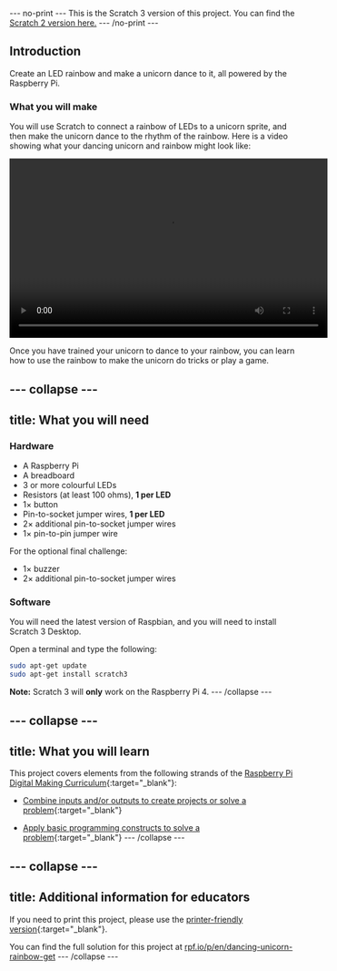 --- no-print ---
This is the Scratch 3 version of this project. You can find the [Scratch 2 version here.](https://projects.raspberrypi.org/en/projects/dancing-unicorn-rainbow-scratch2)
--- /no-print ---

## Introduction

Create an LED rainbow and make a unicorn dance to it, all powered by the Raspberry Pi.

### What you will make

You will use Scratch to connect a rainbow of LEDs to a unicorn sprite, and then make the unicorn dance to the rhythm of the rainbow. Here is a video showing what your dancing unicorn and rainbow might look like:

<video width="560" height="315" controls>
<source src="resources/Screencast.mp4" type="video/mp4">
Your browser does not support the video tag, try FireFox or Chrome
</video>

Once you have trained your unicorn to dance to your rainbow, you can learn how to use the rainbow to make the unicorn do tricks or play a game.

--- collapse ---
---
title: What you will need
---
### Hardware

+ A Raspberry Pi
+ A breadboard
+ 3 or more colourful LEDs
+ Resistors (at least 100 ohms), **1 per LED**
+ 1× button
+ Pin-to-socket jumper wires, **1 per LED**
+ 2× additional pin-to-socket jumper wires
+ 1× pin-to-pin jumper wire

For the optional final challenge:
+ 1× buzzer
+ 2× additional pin-to-socket jumper wires

### Software

You will need the latest version of Raspbian, and you will need to install Scratch 3 Desktop.

Open a terminal and type the following:

```bash
sudo apt-get update
sudo apt-get install scratch3
```

**Note:** Scratch 3 will **only** work on the Raspberry Pi 4.
--- /collapse ---

--- collapse ---
---
title: What you will learn
---
This project covers elements from the following strands of the [Raspberry Pi Digital Making Curriculum](http://rpf.io/curriculum){:target="_blank"}:

+ [Combine inputs and/or outputs to create projects or solve a problem](https://curriculum.raspberrypi.org/physical-computing/builder/){:target="_blank"}

+ [Apply basic programming constructs to solve a problem](https://www.raspberrypi.org/curriculum/programming/builder){:target="_blank"}
--- /collapse ---

--- collapse ---
---
title: Additional information for educators
---
If you need to print this project, please use the [printer-friendly version](https://projects.raspberrypi.org/en/projects/dancing-unicorn-rainbow/print){:target="_blank"}.

You can find the full solution for this project at [rpf.io/p/en/dancing-unicorn-rainbow-get](https://rpf.io/p/en/dancing-unicorn-rainbow-get)
--- /collapse ---

